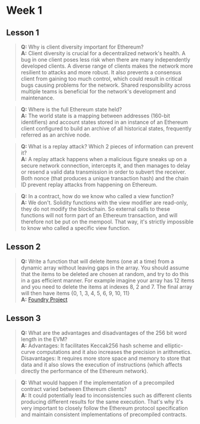 # <b>Week 1</b>

## <b>Lesson 1</b>
><b>Q:</b> Why is client diversity important for Ethereum?
<br><b>A:</b> Client diversity is crucial for a decentralized network's health. A bug in one client poses less risk when there are many independently developed clients. A diverse range of clients makes the network more resilient to attacks and more robust. It also prevents a consensus client from gaining too much control, which could result in critical bugs causing problems for the network. Shared responsibility across multiple teams is beneficial for the network's development and maintenance.

><b>Q:</b> Where is the full Ethereum state held?
<br><b>A:</b> The world state is a mapping between addresses (160-bit identifiers) and account states stored in an instance of an Ethereum client configured to build an archive of all historical states, frequently referred as an archive node.

><b>Q:</b> What is a replay attack? Which 2 pieces of information can prevent it?
<br><b>A:</b> A replay attack happens when a malicious figure sneaks up on a secure network connection, intercepts it, and then manages to delay or resend a valid data transmission in order to subvert the receiver. Both nonce (that produces a unique transaction hash) and the chain ID prevent replay attacks from happening on Ethereum.

><b>Q:</b> In a contract, how do we know who called a view function?
<br><b>A:</b> We don't. Solidity functions with the view modifier are read-only, they do not modify the blockchain. So external calls to these functions will not form part of an Ethereum transaction, and will therefore not be put on the mempool. That way, it's strictly impossible to know who called a specific view function.

## <b>Lesson 2</b>
><b>Q:</b> Write a function that will delete items (one at a time) from a dynamic array without
leaving gaps in the array. You should assume that the items to be deleted are chosen at
random, and try to do this in a gas efficient manner.
For example imagine your array has 12 items and you need to delete the items at indexes
8, 2 and 7.
The final array will then have items {0, 1, 3, 4, 5, 6, 9, 10, 11}
<br><b>A:</b> [Foundry Project](https://github.com/flamuri-dev/expert-solidity-bootcamp/blob/main/week1/W1L2)

## <b>Lesson 3</b>
><b>Q:</b> What are the advantages and disadvantages of the 256 bit word length in the EVM?
<br><b>A:</b> Advantages: It facilitates Keccak256 hash scheme and elliptic-curve computations and it also increases the precision in arithmetics.
Disavantages: It requires more store space and memory to store that data and it also slows the execution of instructions (which affects directly the performance of the Ethereum network).

><b>Q:</b> What would happen if the implementation of a precompiled contract varied between Ethereum clients?
<br><b>A:</b> It could potentially lead to inconsistencies such as different clients producing different results for the same execution. That's why it's very important to closely follow the Ethereum protocol specification and maintain consistent implementations of precompiled contracts.

<!---
## <b>Lesson 4</b>
><b>Q:</b>
<br><b>A:</b> 

><b>Q:</b>
<br><b>A:</b> 

><b>Q:</b>
<br><b>A:</b> 
-->